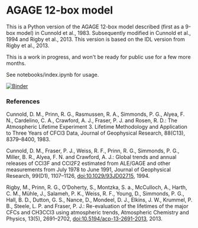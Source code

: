 # AGAGE 12-box model

This is a Python version of the AGAGE 12-box model described (first as a 9-box model) in Cunnold et al., 1983. Subsequently modified in Cunnold et al., 1994 and Rigby et al., 2013. This version is based on the IDL version from Rigby et al., 2013. 

This is a work in progress, and won't be ready for public use for a few more months.

See notebooks/index.ipynb for usage.

[![Binder](https://mybinder.org/badge_logo.svg)](https://mybinder.org/v2/gh/mrghg/py12box.git/master?filepath=index.ipynb)

### References

Cunnold, D. M., Prinn, R. G., Rasmussen, R. A., Simmonds, P. G., Alyea, F. N., Cardelino, C. A., Crawford, A. J., Fraser, P. J. and Rosen, R. D.: The Atmospheric Lifetime Experiment 3. Lifetime Methodology and Application to Three Years of CFCl3 Data, Journal of Geophysical Research, 88(C13), 8379–8400, 1983.

Cunnold, D. M., Fraser, P. J., Weiss, R. F., Prinn, R. G., Simmonds, P. G., Miller, B. R., Alyea, F. N. and Crawford, A. J.: Global trends and annual releases of CCI3F and CCI2F2 estimated from ALE/GAGE and other measurements from July 1978 to June 1991, Journal of Geophysical Research, 99(D1), 1107–1126, [doi:10.1029/93JD02715](https://doi.org/10.1029/93JD02715), 1994.

Rigby, M., Prinn, R. G., O’Doherty, S., Montzka, S. a., McCulloch, A., Harth, C. M., Mühle, J., Salameh, P. K., Weiss, R. F., Young, D., Simmonds, P. G., Hall, B. D., Dutton, G. S., Nance, D., Mondeel, D. J., Elkins, J. W., Krummel, P. B., Steele, L. P. and Fraser, P. J.: Re-evaluation of the lifetimes of the major CFCs and CH3CCl3 using atmospheric trends, Atmospheric Chemistry and Physics, 13(5), 2691–2702, [doi:10.5194/acp-13-2691-2013](https://doi.org/10.5194/acp-13-2691-2013), 2013.
